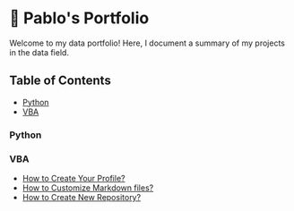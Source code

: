 # 💼 Pablo's Portfolio
Welcome to my data portfolio! Here, I document a summary of my projects in the data field.


## Table of Contents
- [Python]()
- [VBA]()

### Python

### VBA
- [How to Create Your Profile?](#how-to-create-your-profile)
- [How to Customize Markdown files?](#how-to-customize-markdown-files)
- [How to Create New Repository?](#how-to-create-new-repository)
